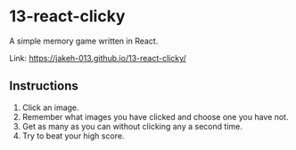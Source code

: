 # 13-react-clicky

A simple memory game written in React.

Link: https://jakeh-013.github.io/13-react-clicky/

## Instructions

1. Click an image. 
2. Remember what images you have clicked and choose one you have not.
3. Get as many as you can without clicking any a second time.
4. Try to beat your high score.
